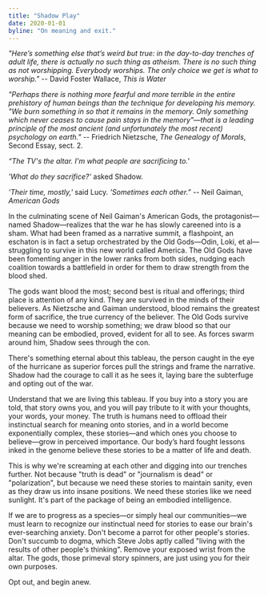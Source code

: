 ```yaml
---
title: "Shadow Play"
date: 2020-01-01
byline: "On meaning and exit."
---
```


*"Here’s something else that’s weird but true: in the day-to-day trenches of adult life, there is actually no such thing as atheism. There is no such thing as not worshipping. Everybody worships. The only choice we get is what to worship."*
-- David Foster Wallace, *This is Water*

*"Perhaps there is nothing more fearful and more terrible in the entire prehistory of human beings than the technique for developing his memory. "We burn something in so that it remains in the memory. Only something which never ceases to cause pain stays in the memory"—that is a leading principle of the most ancient (and unfortunately the most recent) psychology on earth."*
-- Friedrich Nietzsche, *The Genealogy of Morals*, Second Essay, sect. 2.

*“The TV's the altar. I'm what people are sacrificing to.'*

*'What do they sacrifice?'* asked Shadow.

*'Their time, mostly,'* said Lucy. *'Sometimes each other.”*
-- Neil Gaiman, *American Gods*

In the culminating scene of Neil Gaiman's American Gods, the protagonist—named Shadow—realizes that the war he has slowly careened into is a sham. What had been framed as a narrative summit, a flashpoint, an eschaton is in fact a setup orchestrated by the Old Gods—Odin, Loki, et al—struggling to survive in this new world called America. The Old Gods have been fomenting anger in the lower ranks from both sides, nudging each coalition towards a battlefield in order for them to draw strength from the blood shed.

The gods want blood the most; second best is ritual and offerings; third place is attention of any kind. They are survived in the minds of their believers. As Nietzsche and Gaiman understood, blood remains the greatest form of sacrifice, the true currency of the believer. The Old Gods survive because we need to worship something; we draw blood so that our meaning can be embodied, proved, evident for all to see. As forces swarm around him, Shadow sees through the con.

There's something eternal about this tableau, the person caught in the eye of the hurricane as superior forces pull the strings and frame the narrative. Shadow had the courage to call it as he sees it, laying bare the subterfuge and opting out of the war.

Understand that we are living this tableau. If you buy into a story you are told, that story owns you, and you will pay tribute to it with your thoughts, your words, your money. The truth is humans need to offload their instinctual search for meaning onto stories, and in a world become exponentially complex, these stories—and which ones you choose to believe—grow in perceived importance. Our body’s hard fought lessons inked in the genome believe these stories to be a matter of life and death.

This is why we're screaming at each other and digging into our trenches further. Not because "truth is dead" or "journalism is dead" or "polarization", but because we need these stories to maintain sanity, even as they draw us into insane positions. We need these stories like we need sunlight. It's part of the package of being an embodied intelligence.

If we are to progress as a species—or simply heal our communities—we must learn to recognize our instinctual need for stories to ease our brain's ever-searching anxiety. Don't become a parrot for other people's stories. Don't succumb to dogma, which Steve Jobs aptly called "living with the results of other people's thinking". Remove your exposed wrist from the altar. The gods, those primeval story spinners, are just using you for their own purposes.

Opt out, and begin anew.